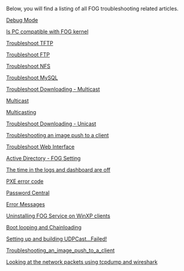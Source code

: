 Below, you will find a listing of all FOG troubleshooting related
articles.

[Debug Mode](Debug_Mode "wikilink")

[Is PC compatible with FOG
kernel](Is_PC_compatible_with_FOG_kernel "wikilink")

[Troubleshoot TFTP](Troubleshoot_TFTP "wikilink")

[Troubleshoot FTP](Troubleshoot_FTP "wikilink")

[Troubleshoot NFS](Troubleshoot_NFS "wikilink")

[Troubleshoot MySQL](Troubleshoot_MySQL "wikilink")

[Troubleshoot Downloading -
Multicast](Troubleshoot_Downloading_-_Multicast "wikilink")

[Multicast](Multicast "wikilink")

[Multicasting](Multicasting "wikilink")

[Troubleshoot Downloading -
Unicast](Troubleshoot_Downloading_-_Unicast "wikilink")

[Troubleshooting an image push to a
client](Troubleshooting_an_image_push_to_a_client "wikilink")

[Troubleshoot Web Interface](Troubleshoot_Web_Interface "wikilink")

[Active Directory - FOG
Setting](Active_Directory_-_FOG_Setting "wikilink")

[ The time in the logs and dashboard are off](Time_off "wikilink")

[PXE error code](PXE_error_code "wikilink")

[Password Central](Password_Central "wikilink")

[Error Messages](Error_Messages "wikilink")

[Uninstalling FOG Service on WinXP
clients](Uninstalling_FOG_Service_on_WinXP_clients "wikilink")

[Boot looping and
Chainloading](Boot_looping_and_Chainloading "wikilink")

[Setting up and building
UDPCast\...Failed!](Setting_up_and_building_UDPCast...Failed! "wikilink")

[Troubleshooting_an_image_push_to_a_client](Troubleshooting_an_image_push_to_a_client "wikilink")

[Looking at the network packets using tcpdump and
wireshark](TCPDump "wikilink")
